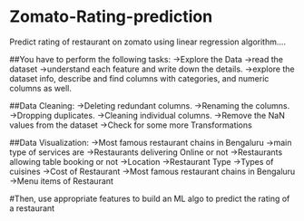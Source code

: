 # Zomato-Rating-prediction
Predict rating of restaurant on zomato using linear regression algorithm....

##You have to perform the following tasks:
->Explore the Data
->read the dataset
->understand each feature and write down the details.
->explore the dataset info, describe and find columns with categories, and numeric columns as well.

##Data Cleaning:
->Deleting redundant columns.
->Renaming the columns.
->Dropping duplicates.
->Cleaning individual columns.
->Remove the NaN values from the dataset
->Check for some more Transformations

##Data Visualization:
->Most famous restaurant chains in Bengaluru
->main type of services are
->Restaurants delivering Online or not
->Restaurants allowing table booking or not
->Location
->Restaurant Type
->Types of cuisines
->Cost of Restaurant
->Most famous restaurant chains in Bengaluru
->Menu items of Restaurant 

#Then, use appropriate features to build an ML algo to predict the rating of a restaurant

